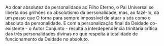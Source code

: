 ﻿Ao doar absolutez de personalidade ao Filho Eterno, o Pai Universal se liberta dos grilhões do absolutismo da personalidade, mas, ao fazê-lo, dá um passo que O torna para sempre impossível de atuar a sós como o absoluto da personalidade. E com a personalização final da Deidade co-existente - o Autor Conjunto - resulta a interdependência trinitária crítica das três personalidades divinas no que respeita à totalidade de funcionamento da Deidade no absoluto.